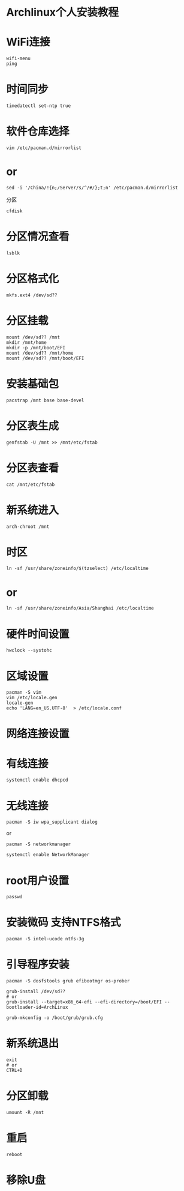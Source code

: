 # Archlinux个人安装教程

# WiFi连接
```
wifi-menu
ping
```
# 时间同步
```
timedatectl set-ntp true
```
# 软件仓库选择
```
vim /etc/pacman.d/mirrorlist
```
# or
```
sed -i '/China/!{n;/Server/s/^/#/};t;n' /etc/pacman.d/mirrorlist
```
 分区
```
cfdisk
```
# 分区情况查看
```
lsblk
```
# 分区格式化
```
mkfs.ext4 /dev/sd??
```
# 分区挂载
```
mount /dev/sd?? /mnt
mkdir /mnt/home
mkdir -p /mnt/boot/EFI
mount /dev/sd?? /mnt/home
mount /dev/sd?? /mnt/boot/EFI
```
# 安装基础包
```
pacstrap /mnt base base-devel
```
# 分区表生成
```
genfstab -U /mnt >> /mnt/etc/fstab
```
# 分区表查看
```
cat /mnt/etc/fstab
```
# 新系统进入
```
arch-chroot /mnt
```
# 时区
```
ln -sf /usr/share/zoneinfo/$(tzselect) /etc/localtime
```
# or
```
ln -sf /usr/share/zoneinfo/Asia/Shanghai /etc/localtime
```
# 硬件时间设置
```
hwclock --systohc
```
# 区域设置
```
pacman -S vim
vim /etc/locale.gen
locale-gen
echo 'LANG=en_US.UTF-8'  > /etc/locale.conf
```
# 网络连接设置
# 有线连接
```
systemctl enable dhcpcd
```
# 无线连接
```
pacman -S iw wpa_supplicant dialog
```
 or
```
pacman -S networkmanager

systemctl enable NetworkManager
```
# root用户设置
```
passwd
```
# 安装微码 支持NTFS格式
```
pacman -S intel-ucode ntfs-3g
```
# 引导程序安装
```
pacman -S dosfstools grub efibootmgr os-prober

grub-install /dev/sd??
# or
grub-install --target=x86_64-efi --efi-directory=/boot/EFI --bootloader-id=ArchLinux

grub-mkconfig -o /boot/grub/grub.cfg
```
# 新系统退出
```
exit
# or
CTRL+D
```
# 分区卸载
```
umount -R /mnt
```
# 重启
```
reboot
```
# 移除U盘


